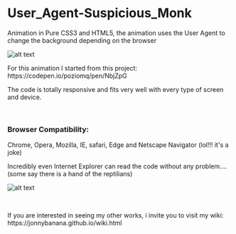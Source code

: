 # User_Agent-Suspicious_Monk
Animation in Pure CSS3 and HTML5, the animation uses the User Agent to change the background depending on the browser


![alt text](https://media.giphy.com/media/KXsvOPCe4DdwK21Kgu/giphy.gif)

<p>For this animation I started from this project:
https://codepen.io/poziomq/pen/NbjZpG</p>

<p>The code is totally responsive and fits very well with every type of screen and device.<p>
  
 

</BR>
<h3>Browser Compatibility:</h3>
<p>Chrome, Opera, Mozilla, IE, safari, Edge and Netscape Navigator (lol!!! it's a joke)</p>


<p>Incredibly even Internet Explorer can read the code without any problem....</BR> (some say there is a hand of the reptilians)</p>


![alt text](https://i.imgur.com/jIwHlS3.jpg)

</BR>

<p>If you are interested in seeing my other works, i invite you to visit my wiki:
https://jonnybanana.github.io/wiki.html</p>

